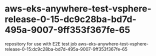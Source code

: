 # aws-eks-anywhere-test-vsphere-release-0-15-dc9c28ba-bd7d-495a-9007-9ff353f367fe-65
repository for use with E2E test job aws-eks-anywhere-test-vsphere-release-0-15:dc9c28ba-bd7d-495a-9007-9ff353f367fe-65

